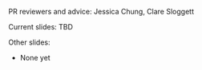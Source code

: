 
PR reviewers and advice: Jessica Chung, Clare Sloggett

Current slides: TBD

Other slides:

- None yet
